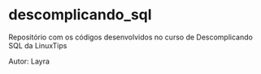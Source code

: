 # descomplicando_sql
Repositório com os códigos desenvolvidos no curso de Descomplicando SQL da LinuxTips

Autor: Layra
